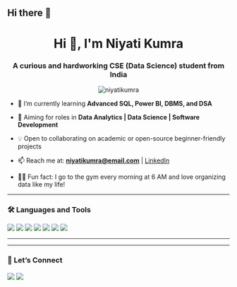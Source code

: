 ## Hi there 👋
<h1 align="center">Hi 👋, I'm Niyati Kumra</h1>
<h3 align="center">A curious and hardworking CSE (Data Science) student from India</h3>

<p align="center">
  <img src="https://komarev.com/ghpvc/?username=niyatikumra&label=Profile%20views&color=0e75b6&style=flat" alt="niyatikumra" />
</p>

- 🌱 I’m currently learning **Advanced SQL, Power BI, DBMS, and DSA**

- 🎯 Aiming for roles in **Data Analytics | Data Science | Software Development**

- 💡 Open to collaborating on academic or open-source beginner-friendly projects

- 📫 Reach me at: **niyatikumra@email.com** | [LinkedIn](www.linkedin.com/in/niyati-kumra-a824492a8)

- 🧘‍♀️ Fun fact: I go to the gym every morning at 6 AM and love organizing data like my life!

---

### 🛠️ Languages and Tools

<p align="left">
  <img src="https://img.shields.io/badge/C++-00599C?style=for-the-badge&logo=c%2B%2B&logoColor=white" />
  <img src="https://img.shields.io/badge/Python-3670A0?style=for-the-badge&logo=python&logoColor=white" />
  <img src="https://img.shields.io/badge/MySQL-00000F?style=for-the-badge&logo=mysql&logoColor=white" />
  <img src="https://img.shields.io/badge/Power%20BI-F2C811?style=for-the-badge&logo=powerbi&logoColor=white" />
  <img src="https://img.shields.io/badge/HTML-e34c26?style=for-the-badge&logo=html5&logoColor=white" />
  <img src="https://img.shields.io/badge/CSS-1572b6?style=for-the-badge&logo=css3&logoColor=white" />
  <img src="https://img.shields.io/badge/GitHub-181717?style=for-the-badge&logo=github&logoColor=white" />
</p>

---



---

### 🤝 Let’s Connect

<p align="left">
<a href="https://linkedin.com/in/niyatikumra" target="blank"><img align="center" src="https://img.shields.io/badge/-LinkedIn-0A66C2?style=for-the-badge&logo=linkedin&logoColor=white" /></a>
<a href="mailto:niyatikumra@email.com" target="blank"><img align="center" src="https://img.shields.io/badge/-Email-D14836?style=for-the-badge&logo=gmail&logoColor=white" /></a>
</p>


<!--
**niyatikumra/niyatikumra** is a ✨ _special_ ✨ repository because its `README.md` (this file) appears on your GitHub profile.

Here are some ideas to get you started:

- 🔭 I’m currently working on ...
- 🌱 I’m currently learning ...
- 👯 I’m looking to collaborate on ...
- 🤔 I’m looking for help with ...
- 💬 Ask me about ...
- 📫 How to reach me: ...
- 😄 Pronouns: ...
- ⚡ Fun fact: ...
-->
